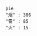 


```mermaid
pie
"烟" : 386
"雾" : 85
"火" : 15
```

<!--stackedit_data:
eyJoaXN0b3J5IjpbLTg3NDU1NTM5XX0=
-->